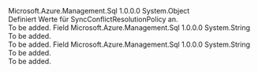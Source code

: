 <Type Name="SyncConflictResolutionPolicy" FullName="Microsoft.Azure.Management.Sql.Models.SyncConflictResolutionPolicy">
  <TypeSignature Language="C#" Value="public static class SyncConflictResolutionPolicy" />
  <TypeSignature Language="ILAsm" Value=".class public auto ansi abstract sealed beforefieldinit SyncConflictResolutionPolicy extends System.Object" />
  <TypeSignature Language="DocId" Value="T:Microsoft.Azure.Management.Sql.Models.SyncConflictResolutionPolicy" />
  <TypeSignature Language="VB.NET" Value="Public Class SyncConflictResolutionPolicy" />
  <TypeSignature Language="F#" Value="type SyncConflictResolutionPolicy = class" />
  <AssemblyInfo>
    <AssemblyName>Microsoft.Azure.Management.Sql</AssemblyName>
    <AssemblyVersion>1.0.0.0</AssemblyVersion>
  </AssemblyInfo>
  <Base>
    <BaseTypeName>System.Object</BaseTypeName>
  </Base>
  <Interfaces />
  <Docs>
    <summary>
            Definiert Werte für SyncConflictResolutionPolicy an.
            </summary>
    <remarks>To be added.</remarks>
  </Docs>
  <Members>
    <Member MemberName="HubWin">
      <MemberSignature Language="C#" Value="public const string HubWin;" />
      <MemberSignature Language="ILAsm" Value=".field public static literal string HubWin" />
      <MemberSignature Language="DocId" Value="F:Microsoft.Azure.Management.Sql.Models.SyncConflictResolutionPolicy.HubWin" />
      <MemberSignature Language="VB.NET" Value="Public Const HubWin As String " />
      <MemberSignature Language="F#" Value="val mutable HubWin : string" Usage="Microsoft.Azure.Management.Sql.Models.SyncConflictResolutionPolicy.HubWin" />
      <MemberType>Field</MemberType>
      <AssemblyInfo>
        <AssemblyName>Microsoft.Azure.Management.Sql</AssemblyName>
        <AssemblyVersion>1.0.0.0</AssemblyVersion>
      </AssemblyInfo>
      <ReturnValue>
        <ReturnType>System.String</ReturnType>
      </ReturnValue>
      <Docs>
        <summary>To be added.</summary>
        <remarks>To be added.</remarks>
      </Docs>
    </Member>
    <Member MemberName="MemberWin">
      <MemberSignature Language="C#" Value="public const string MemberWin;" />
      <MemberSignature Language="ILAsm" Value=".field public static literal string MemberWin" />
      <MemberSignature Language="DocId" Value="F:Microsoft.Azure.Management.Sql.Models.SyncConflictResolutionPolicy.MemberWin" />
      <MemberSignature Language="VB.NET" Value="Public Const MemberWin As String " />
      <MemberSignature Language="F#" Value="val mutable MemberWin : string" Usage="Microsoft.Azure.Management.Sql.Models.SyncConflictResolutionPolicy.MemberWin" />
      <MemberType>Field</MemberType>
      <AssemblyInfo>
        <AssemblyName>Microsoft.Azure.Management.Sql</AssemblyName>
        <AssemblyVersion>1.0.0.0</AssemblyVersion>
      </AssemblyInfo>
      <ReturnValue>
        <ReturnType>System.String</ReturnType>
      </ReturnValue>
      <Docs>
        <summary>To be added.</summary>
        <remarks>To be added.</remarks>
      </Docs>
    </Member>
  </Members>
</Type>